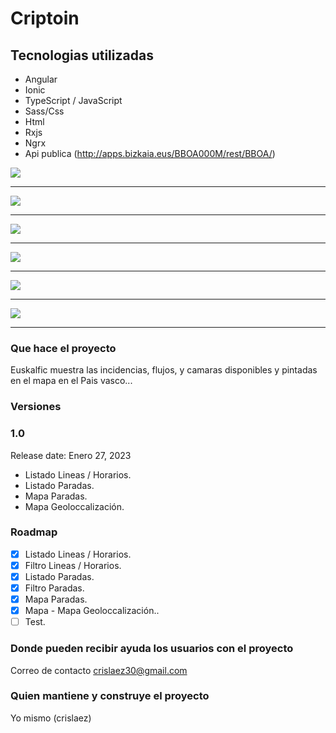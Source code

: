 # Criptoin

## Tecnologias utilizadas

* Angular
* Ionic
* TypeScript / JavaScript
* Sass/Css
* Html
* Rxjs
* Ngrx
* Api publica (http://apps.bizkaia.eus/BBOA000M/rest/BBOA/)

<img src="https://github.com/crislaez/Euskobus/blob/master/src/assets/images/euskobus_1.jpg" />
<hr>
<img src="https://github.com/crislaez/Euskobus/blob/master/src/assets/images/euskobus_2.jpg" />
<hr>
<img src="https://github.com/crislaez/Euskobus/blob/master/src/assets/images/euskobus_3.jpg" />
<hr>
<img src="https://github.com/crislaez/Euskobus/blob/master/src/assets/images/euskobus_4.jpg" />
<hr>
<img src="https://github.com/crislaez/Euskobus/blob/master/src/assets/images/euskobus_5.jpg" />
<hr>
<img src="https://github.com/crislaez/Euskobus/blob/master/src/assets/images/euskobus_6.jpg" />
<hr>


### Que hace el proyecto

Euskalfic muestra las incidencias, flujos, y camaras disponibles y pintadas en el mapa en el Pais vasco...

### Versiones

### 1.0

Release date: Enero 27, 2023

- Listado Lineas / Horarios.
- Listado Paradas.
- Mapa Paradas.
- Mapa Geoloccalización.


### Roadmap

- [X] Listado Lineas / Horarios.
- [X] Filtro Lineas / Horarios.
- [X] Listado Paradas.
- [X] Filtro Paradas.
- [X] Mapa Paradas.
- [X] Mapa - Mapa Geoloccalización..
- [ ] Test.

### Donde pueden recibir ayuda los usuarios con el proyecto

Correo de contacto crislaez30@gmail.com

### Quien mantiene y construye el proyecto

Yo mismo (crislaez)

